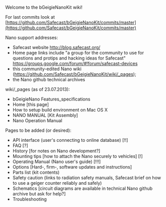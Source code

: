 Welcome to the bGeigieNanoKit wiki!

For last commits look at [https://github.com/Safecast/bGeigieNanoKit/commits/master](https://github.com/Safecast/bGeigieNanoKit/commits/master)

Nano support addresses: 
* Safecast website http://blog.safecast.org/ 
* Home page links include "a group for the community to use for questions and protips and hacking ideas for Safecast"  https://groups.google.com/forum/#!forum/safecast-devices 
* this community-edited Nano wiki (https://github.com/Safecast/bGeigieNanoKit/wiki/_pages);
* the Nano github technical archives

wiki/_pages (as of 23.07.2013):
* bGeigieNano Features_specifications
* Home   [this page]
* How to setup build environment on Mac OS X
* NANO MANUAL [Kit Assembly] 
* Nano Operation Manual 

Pages to be added (or desired):
* API interface (user's connecting to online database) [!!]
* FAQ [?]
* History [for notes on Nano development?]  
* Mounting tips [how to attach the Nano securely to vehicles] [!]
* Operating Manual (Nano user's guide) [!!!]
* Options [Hard-, firm-, software updates and instructions] 
* Parts list  (kit contents)
* Safety caution (links to radiation safety manuals, Safecast brief on how to use a geiger counter reliably and safely)
* Schematics [circuit diagrams are available in technical Nano github archive but ask for help?]
* Troubleshooting 
